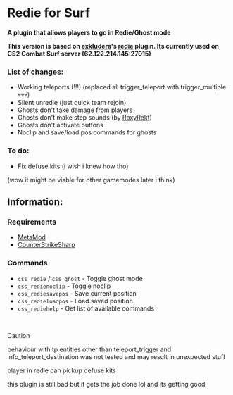 # Redie for Surf
**A plugin that allows players to go in Redie/Ghost mode**

**This version is based on [exkludera](https://github.com/exkludera)'s [redie](https://github.com/exkludera/cs2-redie) plugin. Its currently used on CS2 Combat Surf server (62.122.214.145:27015)**

### List of changes:
- Working teleports (!!!) (replaced all trigger_teleport with trigger_multiple 💀💀💀)
- Silent unredie (just quick team rejoin)
- Ghosts don't take damage from players
- Ghosts don't make step sounds (by [RoxyRekt](https://github.com/roxyrekt))
- Ghosts don't activate buttons
- Noclip and save/load pos commands for ghosts

### To do:
- Fix defuse kits (i wish i knew how tho)

(wow it might be viable for other gamemodes later i think)
<br>

## Information:

### Requirements
- [MetaMod](https://github.com/alliedmodders/metamod-source)
- [CounterStrikeSharp](https://github.com/roflmuffin/CounterStrikeSharp)


### Commands
- `css_redie` / `css_ghost` - Toggle ghost mode
- `css_redienoclip` - Toggle noclip
- `css_rediesavepos` - Save current position
- `css_redieloadpos` - Load saved position
- `css_rediehelp` - Get list of available commands

<br>

> [!CAUTION]
> behaviour with tp entities other than teleport_trigger and info_teleport_destination was not tested and may result in unexpected stuff
> 
>player in redie can pickup defuse kits

this plugin is still bad but it gets the job done lol
and its getting good!
